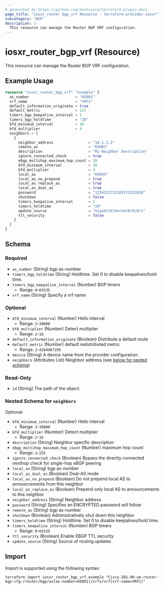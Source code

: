 ```yaml
---
# generated by https://github.com/hashicorp/terraform-plugin-docs
page_title: "iosxr_router_bgp_vrf Resource - terraform-provider-iosxr"
subcategory: "BGP"
description: |-
  This resource can manage the Router BGP VRF configuration.
---
```


# iosxr_router_bgp_vrf (Resource)

This resource can manage the Router BGP VRF configuration.

## Example Usage

```terraform
resource "iosxr_router_bgp_vrf" "example" {
  as_number                     = "65001"
  vrf_name                      = "VRF1"
  default_information_originate = true
  default_metric                = 125
  timers_bgp_keepalive_interval = 5
  timers_bgp_holdtime           = "20"
  bfd_minimum_interval          = 10
  bfd_multiplier                = 4
  neighbors = [
    {
      neighbor_address                = "10.1.1.2"
      remote_as                       = "65002"
      description                     = "My Neighbor Description"
      ignore_connected_check          = true
      ebgp_multihop_maximum_hop_count = 10
      bfd_minimum_interval            = 10
      bfd_multiplier                  = 4
      local_as                        = "65003"
      local_as_no_prepend             = true
      local_as_replace_as             = true
      local_as_dual_as                = true
      password                        = "12341C2713181F13253920"
      shutdown                        = false
      timers_keepalive_interval       = 5
      timers_holdtime                 = "20"
      update_source                   = "GigabitEthernet0/0/0/1"
      ttl_security                    = false
    }
  ]
}
```

<!-- schema generated by tfplugindocs -->
## Schema

### Required

- `as_number` (String) bgp as-number
- `timers_bgp_holdtime` (String) Holdtime. Set 0 to disable keepalives/hold time.
- `timers_bgp_keepalive_interval` (Number) BGP timers
  - Range: `0`-`65535`
- `vrf_name` (String) Specify a vrf name

### Optional

- `bfd_minimum_interval` (Number) Hello interval
  - Range: `3`-`30000`
- `bfd_multiplier` (Number) Detect multiplier
  - Range: `2`-`16`
- `default_information_originate` (Boolean) Distribute a default route
- `default_metric` (Number) default redistributed metric
  - Range: `1`-`4294967295`
- `device` (String) A device name from the provider configuration.
- `neighbors` (Attributes List) Neighbor address (see [below for nested schema](#nestedatt--neighbors))

### Read-Only

- `id` (String) The path of the object.

<a id="nestedatt--neighbors"></a>
### Nested Schema for `neighbors`

Optional:

- `bfd_minimum_interval` (Number) Hello interval
  - Range: `3`-`30000`
- `bfd_multiplier` (Number) Detect multiplier
  - Range: `2`-`16`
- `description` (String) Neighbor specific description
- `ebgp_multihop_maximum_hop_count` (Number) maximum hop count
  - Range: `1`-`255`
- `ignore_connected_check` (Boolean) Bypass the directly connected nexthop check for single-hop eBGP peering
- `local_as` (String) bgp as-number
- `local_as_dual_as` (Boolean) Dual-AS mode
- `local_as_no_prepend` (Boolean) Do not prepend local AS to announcements from this neighbor
- `local_as_replace_as` (Boolean) Prepend only local AS to announcements to this neighbor
- `neighbor_address` (String) Neighbor address
- `password` (String) Specifies an ENCRYPTED password will follow
- `remote_as` (String) bgp as-number
- `shutdown` (Boolean) Administratively shut down this neighbor
- `timers_holdtime` (String) Holdtime. Set 0 to disable keepalives/hold time.
- `timers_keepalive_interval` (Number) BGP timers
  - Range: `0`-`65535`
- `ttl_security` (Boolean) Enable EBGP TTL security
- `update_source` (String) Source of routing updates

## Import

Import is supported using the following syntax:

```shell
terraform import iosxr_router_bgp_vrf.example "Cisco-IOS-XR-um-router-bgp-cfg:/router/bgp/as[as-number=65001]/vrfs/vrf[vrf-name=VRF1]"
```
